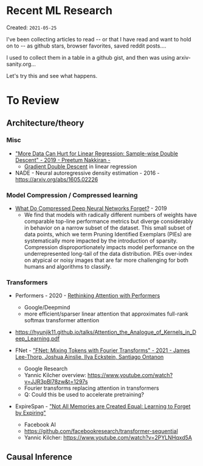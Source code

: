 # Recent ML Research

Created: `2021-05-25`

I've been collecting articles to read -- or that I have read and want to hold on to -- as github stars, browser favorites, saved reddit posts.... 

I used to collect them in a table in a github gist, and then was using arxiv-sanity.org...

Let's try this and see what happens.


# To Review

## Architecture/theory

### Misc

* ["More Data Can Hurt for Linear Regression: Sample-wise Double Descent" - 2019 - Preetum Nakkiran -](https://arxiv.org/abs/1912.07242)
  * [Gradient Double Descent](../topics/gradient-double-descent.md) in linear regression
* NADE - Neural autoregressive density estimation - 2016 - https://arxiv.org/abs/1605.02226

### Model Compression / Compressed learning

* [What Do Compressed Deep Neural Networks Forget?](https://arxiv.org/pdf/1911.05248v2.pdf) - 2019
  * We find that models with radically different numbers of weights have comparable top-line performance metrics but diverge considerably in behavior on a narrow subset of the dataset. This small subset of data points, which we term Pruning Identified Exemplars (PIEs) are systematically more impacted by the introduction of sparsity. Compression disproportionately impacts model performance on the underrepresented long-tail of the data distribution. PIEs over-index on atypical or noisy images that are far more challenging for both humans and algorithms to classify. 

### Transformers

* Performers - 2020 - [Rethinking Attention with Performers](https://arxiv.org/abs/2009.14794)
  * Google/Deepmind
  * more efficient/sparser linear attention that approximates full-rank softmax transformer attention

* https://hyunjik11.github.io/talks/Attention_the_Analogue_of_Kernels_in_Deep_Learning.pdf

* FNet - ["FNet: Mixing Tokens with Fourier Transforms" - 2021 - James Lee-Thorp, Joshua Ainslie, Ilya Eckstein, Santiago Ontanon](https://arxiv.org/abs/2105.03824  )
  * Google Research
  * Yannic Kilcher overview: https://www.youtube.com/watch?v=JJR3pBl78zw&t=1297s 
  * Fourier transforms replacing attention in transformers
  * Q: Could this be used to accelerate pretraining?  

* ExpireSpan - ["Not All Memories are Created Equal: Learning to Forget by Expiring"](https://arxiv.org/abs/2105.06548)
  * Facebook AI
  * https://github.com/facebookresearch/transformer-sequential
  * Yannic Kilcher: https://www.youtube.com/watch?v=2PYLNHqxd5A 

## Causal Inference


<!-- TAGS
-->
